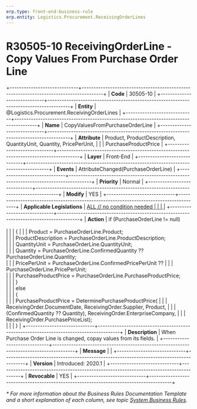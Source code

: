 ```yaml
---
erp.type: front-end-business-rule
erp.entity: Logistics.Procurement.ReceivingOrderLines
---
```


# R30505-10 ReceivingOrderLine - Copy Values From Purchase Order Line
+-----------------------------+---------------------------------------------------------------------------------------+
| **Code**                    | 30505-10                                                                              |
+-----------------------------+---------------------------------------------------------------------------------------+
| **Entity**                  | @Logistics.Procurement.ReceivingOrderLines                                            |
+-----------------------------+---------------------------------------------------------------------------------------+
| **Name**                    | CopyValuesFromPurchaseOrderLine                                                       |
+-----------------------------+---------------------------------------------------------------------------------------+
| **Attribute**               | Product, ProductDescription, QuantityUnit, Quantity, PricePerUnit,                    |
|                             | PurchaseProductPrice                                                                  |
+-----------------------------+---------------------------------------------------------------------------------------+
| **Layer**                   | Front-End                                                                             |
+-----------------------------+---------------------------------------------------------------------------------------+
| **Events**                  | AttributeChanged(PurchaseOrderLine)                                                   |
+-----------------------------+---------------------------------------------------------------------------------------+
| **Priority**                | Normal                                                                                |
+-----------------------------+---------------------------------------------------------------------------------------+
| **Modify**                  | YES                                                                                   |
+-----------------------------+---------------------------------------------------------------------------------------+
| **Applicable Legislations** | [ALL // no condition needed                                                           |
|                             | ](xref:applicable-legislations)                                                       |
+-----------------------------+---------------------------------------------------------------------------------------+
| **Action**                  | if (PurchaseOrderLine != null) <br><br>                                               |
|                             | {                                                                                     |
|                             | Product = PurchaseOrderLine.Product;<br/>                                             |
|                             | ProductDescription = PurchaseOrderLine.ProductDescription;<br/>                       |
|                             | QuantityUnit = PurchaseOrderLine.QuantityUnit;<br/>                                   |
|                             | Quantity = PurchaseOrderLine.ConfirmedQuantity ?? PurchaseOrderLine.Quantity;<br/>    |
|                             | PricePerUnit = PurchaseOrderLine.ConfirmedPricePerUnit ??                             |
|                             | PurchaseOrderLine.PricePerUnit;<br/>                                                  |
|                             | PurchaseProductPrice = PurchaseOrderLine.PurchaseProductPrice;<br/>                   |
|                             | }<br/>                                                                                |
|                             | else<br/>                                                                             |
|                             | {<br/>                                                                                |
|                             | PurchaseProductPrice = DeterminePurchaseProductPrice(                                 |
|                             | ReceivingOrder.DocumentDate, ReceivingOrder.Supplier, Product,                        |
|                             | (ConfirmedQuantity ?? Quantity), ReceivingOrder.EnterpriseCompany,                    |
|                             | ReceivingOrder.PurchasePriceList);<br/>                                               |
|                             | }                                                                                     |
+-----------------------------+---------------------------------------------------------------------------------------+
| **Description**             | When Purchase Order Line is changed, copay values from its fields.                    |
+-----------------------------+---------------------------------------------------------------------------------------+
| **Message**                 |                                                                                       |
+-----------------------------+---------------------------------------------------------------------------------------+
| **Version**                 | Introduced: 2020.1                                                                    |
+-----------------------------+---------------------------------------------------------------------------------------+
| **Revocable**               | YES                                                                                   |
+-----------------------------+---------------------------------------------------------------------------------------+

*\* For more information about the Business Rules Documentation Template and a short explanation of each column, see
topic [System Business Rules](../templates/template-description-system-business-rules.md).*
